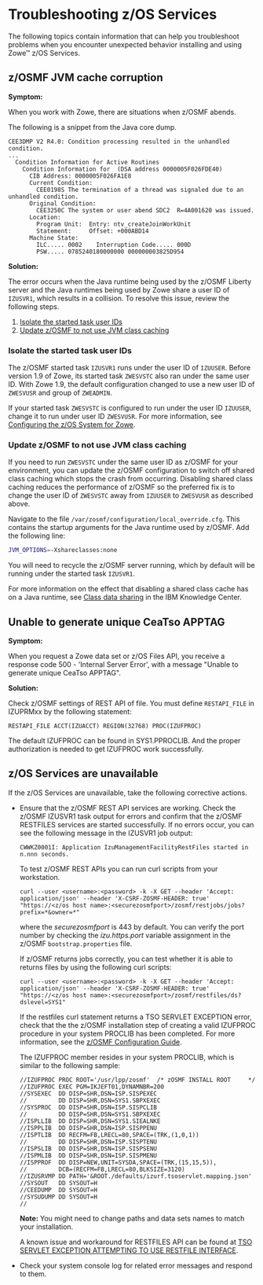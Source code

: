 # Troubleshooting z/OS Services

The following topics contain information that can help you troubleshoot problems when you encounter unexpected behavior installing and using Zowe&trade; z/OS Services.

## z/OSMF JVM cache corruption

**Symptom:**

When you work with Zowe, there are situations when z/OSMF abends. 

The following is a snippet from the Java core dump.

```
CEE3DMP V2 R4.0: Condition processing resulted in the unhandled condition.   
...
  Condition Information for Active Routines
    Condition Information for  (DSA address 0000005F026FDE40)
      CIB Address: 0000005F026FA1E8
      Current Condition:
        CEE0198S The termination of a thread was signaled due to an unhandled condition.
      Original Condition:
        CEE3250C The system or user abend SDC2  R=4A001620 was issued.
      Location:
        Program Unit:  Entry: ntv_createJoinWorkUnit
        Statement:     Offset: +000ABD14
      Machine State:
        ILC..... 0002    Interruption Code..... 000D
        PSW..... 0785240180000000 000000003825D954
```
**Solution:**

The error occurs when the Java runtime being used by the z/OSMF Liberty server and the Java runtimes being used by Zowe share a user ID of `IZUSVR1`, which results in a collision. To resolve this issue, review the following steps. 

1. [Isolate the started task user IDs](#isolate-the-started-task-user-ids)
2. [Update z/OSMF to not use JVM class caching](#update-zosmf-to-not-use-jvm-class-caching)
    
### Isolate the started task user IDs

The z/OSMF started task `IZUSVR1` runs under the user ID of `IZUUSER`.  Before version 1.9 of Zowe, its started task `ZWESVSTC` also ran under the same user ID.  With Zowe 1.9, the default configuration changed to use a new user ID of `ZWESVUSR` and group of `ZWEADMIN`.  

If your started task `ZWESVSTC` is configured to run under the user ID `IZUUSER`, change it to run under user ID `ZWESVUSR`. For more information, see [Configuring the z/OS System for Zowe](../user-guide/configure-zos-system.md#user-ids-and-groups-for-the-zowe-started-tasks).

### Update z/OSMF to not use JVM class caching

If you need to run `ZWESVSTC` under the same user ID as z/OSMF for your environment, you can update the z/OSMF configuration to switch off shared class caching which stops the crash from occurring.  Disabling shared class caching reduces the performance of z/OSMF so the preferred fix is to change the user ID of  `ZWESVSTC` away from `IZUUSER` to `ZWESVUSR` as described above.  

Navigate to the file `/var/zosmf/configuration/local_override.cfg`.  This contains the startup arguments for the Java runtime used by z/OSMF.  Add the following line:
```sh
JVM_OPTIONS=-Xshareclasses:none
```
You will need to recycle the z/OSMF server running, which by default will be running under the started task `IZUSVR1`.  

For more information on the effect that disabling a shared class cache has on a Java runtime, see [Class data sharing](https://www.ibm.com/support/knowledgecenter/SSYKE2_8.0.0/com.ibm.java.vm.80.doc/docs/shrc.html) in the IBM Knowledge Center.

## Unable to generate unique CeaTso APPTAG

**Symptom:**

When you request a Zowe data set or z/OS Files API, you receive a response code 500 - 'Internal Server Error', with a message "Unable to generate unique CeaTso APPTAG". 

**Solution:**

Check z/OSMF settings of REST API of file. You must define `RESTAPI_FILE` in IZUPRMxx by the following statement:

```RESTAPI_FILE ACCT(IZUACCT) REGION(32768) PROC(IZUFPROC)```  

The default IZUFPROC can be found in SYS1.PPROCLIB. And the proper authorization is needed to get IZUFPROC work successfully.

## z/OS Services are unavailable

If the z/OS Services are unavailable, take the following corrective actions. 

- Ensure that the z/OSMF REST API services are working. Check the z/OSMF IZUSVR1 task output for errors and confirm that the z/OSMF RESTFILES services are started successfully. If no errors occur, you can see the following message in the IZUSVR1 job output:

    ```
    CWWKZ0001I: Application IzuManagementFacilityRestFiles started in n.nnn seconds.
    ```

    To test z/OSMF REST APIs you can run curl scripts from your workstation. 

    ```
    curl --user <username>:<password> -k -X GET --header 'Accept: application/json' --header 'X-CSRF-ZOSMF-HEADER: true' "https://<z/os host name>:<securezosmfport>/zosmf/restjobs/jobs?prefix=*&owner=*"
    ```

    where the *securezosmfport* is 443 by default. You can verify the port number by checking the *izu.https.port* variable assignment in the z/OSMF `bootstrap.properties` file.

    If z/OSMF returns jobs correctly, you can test whether it is able to returns files by using the following curl scripts:

    ```
    curl --user <username>:<password> -k -X GET --header 'Accept: application/json' --header 'X-CSRF-ZOSMF-HEADER: true' "https://<z/os host name>:<securezosmfport>/zosmf/restfiles/ds?dslevel=SYS1"
    ```

    If the restfiles curl statement returns a TSO SERVLET EXCEPTION error, check that the the z/OSMF installation step of creating a valid IZUFPROC procedure in your system PROCLIB has been completed. For more information, see the [z/OSMF Configuration Guide](https://www-01.ibm.com/servers/resourcelink/svc00100.nsf/pages/zOSV2R3sc278419?OpenDocument).

    The IZUFPROC member resides in your system PROCLIB, which is similar to the following sample:

    ```
    //IZUFPROC PROC ROOT='/usr/lpp/zosmf'  /* zOSMF INSTALL ROOT     */
    //IZUFPROC EXEC PGM=IKJEFT01,DYNAMNBR=200                          
    //SYSEXEC  DD DISP=SHR,DSN=ISP.SISPEXEC                            
    //         DD DISP=SHR,DSN=SYS1.SBPXEXEC                           
    //SYSPROC  DD DISP=SHR,DSN=ISP.SISPCLIB                            
    //         DD DISP=SHR,DSN=SYS1.SBPXEXEC                           
    //ISPLLIB  DD DISP=SHR,DSN=SYS1.SIEALNKE                           
    //ISPPLIB  DD DISP=SHR,DSN=ISP.SISPPENU                            
    //ISPTLIB  DD RECFM=FB,LRECL=80,SPACE=(TRK,(1,0,1))                
    //         DD DISP=SHR,DSN=ISP.SISPTENU                            
    //ISPSLIB  DD DISP=SHR,DSN=ISP.SISPSENU                            
    //ISPMLIB  DD DISP=SHR,DSN=ISP.SISPMENU                            
    //ISPPROF  DD DISP=NEW,UNIT=SYSDA,SPACE=(TRK,(15,15,5)),            
    //         DCB=(RECFM=FB,LRECL=80,BLKSIZE=3120)                     
    //IZUSRVMP DD PATH='&ROOT./defaults/izurf.tsoservlet.mapping.json'  
    //SYSOUT   DD SYSOUT=H                                              
    //CEEDUMP  DD SYSOUT=H                                              
    //SYSUDUMP DD SYSOUT=H                                              
    //                                                                 
    ```

    **Note:** You might need to change paths and data sets names to match your installation.

    A known issue and workaround for RESTFILES API can be found at [TSO SERVLET EXCEPTION ATTEMPTING TO USE RESTFILE INTERFACE](http://www-01.ibm.com/support/docview.wss?crawler=1&uid=isg1PI63398).

-   Check your system console log for related error messages and respond to them.
